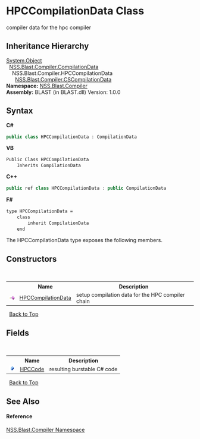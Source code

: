 # HPCCompilationData Class
 

compiler data for the hpc compiler


## Inheritance Hierarchy
<a href="https://docs.microsoft.com/dotnet/api/system.object" target="_blank" rel="noopener noreferrer">System.Object</a><br />&nbsp;&nbsp;<a href="52667f7e-8dc6-6543-e265-fdc90d6834fa">NSS.Blast.Compiler.CompilationData</a><br />&nbsp;&nbsp;&nbsp;&nbsp;NSS.Blast.Compiler.HPCCompilationData<br />&nbsp;&nbsp;&nbsp;&nbsp;&nbsp;&nbsp;<a href="0c6307ba-1f61-647f-cfa4-6d7284dd5ec8">NSS.Blast.Compiler.CSCompilationData</a><br />
**Namespace:**&nbsp;<a href="26a25caa-f50b-92ad-f15c-dbb9db1493ae">NSS.Blast.Compiler</a><br />**Assembly:**&nbsp;BLAST (in BLAST.dll) Version: 1.0.0

## Syntax

**C#**<br />
``` C#
public class HPCCompilationData : CompilationData
```

**VB**<br />
``` VB
Public Class HPCCompilationData
	Inherits CompilationData
```

**C++**<br />
``` C++
public ref class HPCCompilationData : public CompilationData
```

**F#**<br />
``` F#
type HPCCompilationData =  
    class
        inherit CompilationData
    end
```

The HPCCompilationData type exposes the following members.


## Constructors
&nbsp;<table><tr><th></th><th>Name</th><th>Description</th></tr><tr><td>![Public method](media/pubmethod.gif "Public method")</td><td><a href="741938cb-b494-ec91-fa03-89e6b6b207dc">HPCCompilationData</a></td><td>
setup compilation data for the HPC compiler chain</td></tr></table>&nbsp;
<a href="#hpccompilationdata-class">Back to Top</a>

## Fields
&nbsp;<table><tr><th></th><th>Name</th><th>Description</th></tr><tr><td>![Public field](media/pubfield.gif "Public field")</td><td><a href="6567c537-0a89-0df7-f296-3e4945b59fcc">HPCCode</a></td><td>
resulting burstable C# code</td></tr></table>&nbsp;
<a href="#hpccompilationdata-class">Back to Top</a>

## See Also


#### Reference
<a href="26a25caa-f50b-92ad-f15c-dbb9db1493ae">NSS.Blast.Compiler Namespace</a><br />